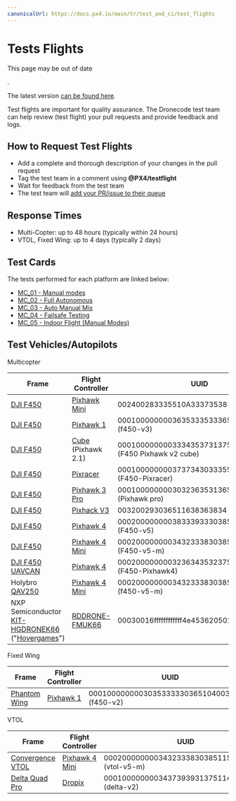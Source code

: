 ```yaml
---
canonicalUrl: https://docs.px4.io/main/tr/test_and_ci/test_flights
---
```


# Tests Flights

<div v-if="$themeConfig.px4_version != 'main'">
  <div class="custom-block danger"><p class="custom-block-title">This page may be out of date</p>. <p>The latest version <a href="https://docs.px4.io/main/en/test_and_ci/test_flights.html">can be found here</a>.</p>
  </div>
</div>

Test flights are important for quality assurance. The Dronecode test team can help review (test flight) your pull requests and provide feedback and logs.


## How to Request Test Flights

* Add a complete and thorough description of your changes in the pull request
* Tag the test team in a comment using **@PX4/testflight**
* Wait for feedback from the test team
* The test team will [add your PR/issue to their queue](https://github.com/PX4/PX4-Autopilot/projects/18)

## Response Times

* Multi-Copter: up to 48 hours (typically within 24 hours)
* VTOL, Fixed Wing: up to 4 days (typically 2 days)

## Test Cards

The tests performed for each platform are linked below:

* [MC_01 - Manual modes](../test_cards/mc_01_manual_modes.md)
* [MC_02 - Full Autonomous](../test_cards/mc_02_full_autonomous.md)
* [MC_03 - Auto Manual Mix](../test_cards/mc_03_auto_manual_mix.md)
* [MC_04 - Failsafe Testing](../test_cards/mc_04_failsafe_testing.md)
* [MC_05 - Indoor Flight (Manual Modes)](../test_cards/mc_05_indoor_flight_manual_modes.md)


<a id="fleet"></a>

## Test Vehicles/Autopilots

Multicopter

| Frame                                                                                                                                                                                                                                                             | Flight Controller                                                                                                                                                                                                                                                | UUID                                                        |
| ----------------------------------------------------------------------------------------------------------------------------------------------------------------------------------------------------------------------------------------------------------------- | ---------------------------------------------------------------------------------------------------------------------------------------------------------------------------------------------------------------------------------------------------------------- | ----------------------------------------------------------- |
| [DJI F450](https://www.getfpv.com/dji-flamewheel-f450-basic-kit.html)                                                                                                                                                                                             | [Pixhawk Mini](../flight_controller/pixhawk_mini.md)                                                                                                                                                                                                             | 002400283335510A33373538 (f450-v3)                          |
| [DJI F450](https://www.getfpv.com/dji-flamewheel-f450-basic-kit.html)                                                                                                                                                                                             | [Pixhawk 1](../flight_controller/pixhawk.md)                                                                                                                                                                                                                     | 000100000000363533353336510900500021 (f450-v3)              |
| [DJI F450](https://www.getfpv.com/dji-flamewheel-f450-basic-kit.html)                                                                                                                                                                                             | [Cube](../flight_controller/pixhawk-2.md) (Pixhawk 2.1)                                                                                                                                                                                                          | 00010000000033343537313751050040001c (F450 Pixhawk v2 cube) |
| [DJI F450](https://www.getfpv.com/dji-flamewheel-f450-basic-kit.html)                                                                                                                                                                                             | [Pixracer](../flight_controller/pixracer.md)                                                                                                                                                                                                                     | 00010000000037373430333551170037002a (F450-Pixracer)        |
| [DJI F450](https://www.getfpv.com/dji-flamewheel-f450-basic-kit.html)                                                                                                                                                                                             | [Pixhawk 3 Pro](../flight_controller/pixhawk3_pro.md)                                                                                                                                                                                                            | 000100000000303236353136510500180036 (Pixhawk pro)          |
| [DJI F450](https://www.getfpv.com/dji-flamewheel-f450-basic-kit.html)                                                                                                                                                                                             | [Pixhack V3](../flight_controller/pixhack_v3.md)                                                                                                                                                                                                                 | 003200293036511638363834 (f450-v5-m)                        |
| [DJI F450](https://www.getfpv.com/dji-flamewheel-f450-basic-kit.html)                                                                                                                                                                                             | [Pixhawk 4](../flight_controller/pixhawk4.md)                                                                                                                                                                                                                    | 000200000000383339333038510700320016 (F450-v5)              |
| [DJI F450](https://www.getfpv.com/dji-flamewheel-f450-basic-kit.html)                                                                                                                                                                                             | [Pixhawk 4 Mini](../flight_controller/pixhawk4_mini.md)                                                                                                                                                                                                          | 0002000000003432333830385115003a0033 (F450-v5-m)            |
| [DJI F450](https://www.getfpv.com/dji-flamewheel-f450-basic-kit.html) [UAVCAN](https://zubax.com/technologies/uavcan)                                                                                                                                             | [Pixhawk 4](../flight_controller/pixhawk4.md)                                                                                                                                                                                                                    | 000200000000323634353237511800200021 (F450-Pixhawk4)        |
| Holybro [QAV250](../frames_multicopter/holybro_qav250_pixhawk4_mini.md)                                                                                                                                                                                           | [Pixhawk 4 Mini](../flight_controller/pixhawk4_mini.md)                                                                                                                                                                                                          | 000200000000343233383038511500420032 (f450-v5-m)            |
| NXP Semiconductor [KIT-HGDRONEK66](https://www.nxp.com/applications/solutions/industrial/unmanned-aerial-vehicles-uavs/uavs-drones-and-rovers/rddrone-fmuk66-px4-robotic-drone-fmu-reference-design:RDDRONE-FMUK66) ("[Hovergames](https://www.hovergames.com/)") | [RDDRONE-FMUK66](https://www.nxp.com/products/processors-and-microcontrollers/arm-based-processors-and-mcus/kinetis-cortex-m-mcus/k-seriesperformancem4/k6x-ethernet/rddrone-fmuk66-px4-robotic-drone-fmu-reference-design:RDDRONE-FMUK66?tid=vanRDDRONE-FMUK66) | 00030016ffffffffffff4e45362050130029                        |

Fixed Wing

| Frame                                                                                               | Flight Controller                            | UUID                                           |
| --------------------------------------------------------------------------------------------------- | -------------------------------------------- | ---------------------------------------------- |
| [Phantom Wing](https://hobbyking.com/en_us/phantom-fpv-flying-wing-epo-airplane-1550mm-v2-kit.html) | [Pixhawk 1](../flight_controller/pixhawk.md) | 0001000000003035333330365104003c0020 (f450-v2) |


VTOL

| Frame                                                                                | Flight Controller                                       | UUID                                             |
| ------------------------------------------------------------------------------------ | ------------------------------------------------------- | ------------------------------------------------ |
| [Convergence VTOL](https://www.horizonhobby.com/convergence-vtol-bnf-basic-efl11050) | [Pixhawk 4 Mini](../flight_controller/pixhawk4_mini.md) | 000200000000343233383038511500350039 (vtol-v5-m) |
| [Delta Quad Pro](https://px4.io/portfolio/deltaquad-vtol/)                           | [Dropix](../flight_controller/dropix.md)                | 0001000000003437393931375114004c0042 (delta-v2)  |
